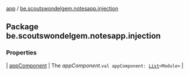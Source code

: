 [app](../index.md) / [be.scoutswondelgem.notesapp.injection](./index.md)

## Package be.scoutswondelgem.notesapp.injection

### Properties

| [appComponent](app-component.md) | The *appComponent*.`val appComponent: `[`List`](https://kotlinlang.org/api/latest/jvm/stdlib/kotlin.collections/-list/index.html)`<Module>` |

